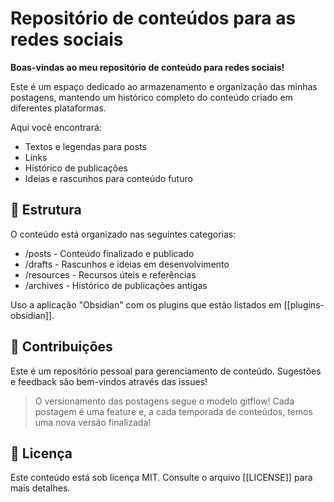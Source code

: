 # **Repositório de conteúdos para as redes sociais**

**Boas-vindas ao meu repositório de conteúdo para redes sociais!**

Este é um espaço dedicado ao armazenamento e organização das minhas postagens, mantendo um histórico completo do conteúdo criado em diferentes plataformas.

Aqui você encontrará:

- Textos e legendas para posts
- Links
- Histórico de publicações
- Ideias e rascunhos para conteúdo futuro


## 📂 Estrutura

O conteúdo está organizado nas seguintes categorias:

- /posts - Conteúdo finalizado e publicado
- /drafts - Rascunhos e ideias em desenvolvimento
- /resources - Recursos úteis e referências
- /archives - Histórico de publicações antigas

Uso a aplicação "Obsidian" com os plugins que estão listados em [[plugins-obsidian]].
## 🤝 Contribuições

Este é um repositório pessoal para gerenciamento de conteúdo. 
Sugestões e feedback são bem-vindos através das issues!

> O versionamento das postagens segue o modelo gitflow!
> Cada postagem é uma feature e, a cada temporada de conteúdos, temos uma nova versão finalizada!


## 📝 Licença

Este conteúdo está sob licença MIT. 
Consulte o arquivo [[LICENSE]] para mais detalhes.
